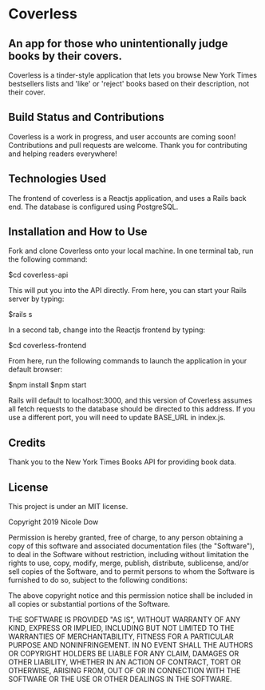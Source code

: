 # Coverless
## An app for those who unintentionally judge books by their covers.
Coverless is a tinder-style application that lets you browse New York Times bestsellers lists and 'like' or 'reject' books based on their description, not their cover. 

## Build Status and Contributions
Coverless is a work in progress, and user accounts are coming soon! Contributions and pull requests are welcome. Thank you for contributing and helping readers everywhere!

## Technologies Used
The frontend of coverless is a Reactjs application, and uses a Rails back end. The database is configured using PostgreSQL.

## Installation and How to Use
Fork and clone Coverless onto your local machine. In one terminal tab, run the following command:

$cd coverless-api

This will put you into the API directly. From here, you can start your Rails server by typing:

$rails s

In a second tab, change into the Reactjs frontend by typing:

$cd coverless-frontend

From here, run the following commands to launch the application in your default browser:

$npm install
$npm start

Rails will default to localhost:3000, and this version of Coverless assumes all fetch requests to the database should be directed to this address. If you use a different port, you will need to update BASE_URL in index.js.

## Credits
Thank you to the New York Times Books API for providing book data.

## License
This project is under an MIT license.

Copyright 2019 Nicole Dow

Permission is hereby granted, free of charge, to any person obtaining a copy of this software and associated documentation files (the "Software"), to deal in the Software without restriction, including without limitation the rights to use, copy, modify, merge, publish, distribute, sublicense, and/or sell copies of the Software, and to permit persons to whom the Software is furnished to do so, subject to the following conditions:

The above copyright notice and this permission notice shall be included in all copies or substantial portions of the Software.

THE SOFTWARE IS PROVIDED "AS IS", WITHOUT WARRANTY OF ANY KIND, EXPRESS OR IMPLIED, INCLUDING BUT NOT LIMITED TO THE WARRANTIES OF MERCHANTABILITY, FITNESS FOR A PARTICULAR PURPOSE AND NONINFRINGEMENT. IN NO EVENT SHALL THE AUTHORS OR COPYRIGHT HOLDERS BE LIABLE FOR ANY CLAIM, DAMAGES OR OTHER LIABILITY, WHETHER IN AN ACTION OF CONTRACT, TORT OR OTHERWISE, ARISING FROM, OUT OF OR IN CONNECTION WITH THE SOFTWARE OR THE USE OR OTHER DEALINGS IN THE SOFTWARE.